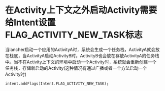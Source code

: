 # 在Activity上下文之外启动Activity需要给Intent设置FLAG_ACTIVITY_NEW_TASK标志

当lancher启动一个应用的ActivityA时，系统会生成一个任务栈，ActivityA就会放在栈底，当ActivityA启动ActivityB时，ActivityB也会放在存放ActivityA的任务栈中。当不在Activity上下文的环境中启动一个Activity时，系统就会重新创建一个任务栈，存储新启动的Activity(这种情况有通过广播或者一个方法启动一个Activity时)

```
intent.addFlags(Intent.FLAG_ACTIVITY_NEW_TASK);
```